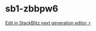 # sb1-zbbpw6

[Edit in StackBlitz next generation editor ⚡️](https://stackblitz.com/~/github.com/Lawlheart/sb1-zbbpw6)